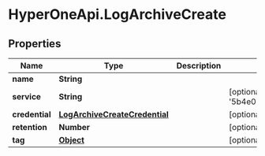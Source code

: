 # HyperOneApi.LogArchiveCreate

## Properties

Name | Type | Description | Notes
------------ | ------------- | ------------- | -------------
**name** | **String** |  | 
**service** | **String** |  | [optional] [default to &#39;5b4e074d1d34e82848ce7499&#39;]
**credential** | [**LogArchiveCreateCredential**](LogArchiveCreateCredential.md) |  | [optional] 
**retention** | **Number** |  | [optional] 
**tag** | [**Object**](.md) |  | [optional] 


